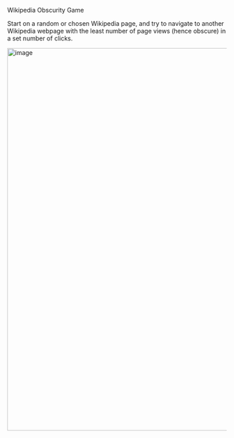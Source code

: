 Wikipedia Obscurity Game

Start on a random or chosen Wikipedia page, and try to navigate to another Wikipedia webpage with the least number of page views (hence obscure) in a set number of clicks.

<img width="691" height="879" alt="image" src="https://github.com/user-attachments/assets/85365af6-154b-4085-960f-1eae8e297586" />
